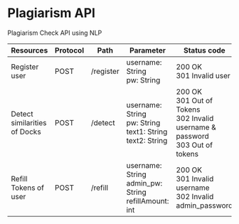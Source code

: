 # Plagiarism API
 Plagiarism Check API using NLP 


| Resources                    | Protocol | Path      | Parameter                                                        | Status code                                                                         | Description                           |
|------------------------------|----------|-----------|------------------------------------------------------------------|-------------------------------------------------------------------------------------|---------------------------------------|
| Register<br>user             | POST     | /register | username: String<br>pw: String                                   | 200 OK<br>301 Invalid user                                                          | Register a user                       |
| Detect similarities of Docks | POST     | /detect   | username: String<br>pw: String<br>text1: String<br>text2: String | 200 OK<br>301 Out of Tokens<br>302 Invalid username & password<br>303 Out of tokens | Check the similarities of docs        |
| Refill Tokens of user        | POST     | /refill   | username: String<br>admin_pw: String<br>refillAmount: int        | 200 OK<br>301 Invalid username<br>302 Invalid admin_password                        | Increase/decrease the limit of tokens |
